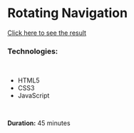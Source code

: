 # Rotating Navigation
[Click here to see the result](https://dpaguba.github.io/js-rotating-navigation/)

### Technologies:

<br>

 - HTML5
 - CSS3
 - JavaScript

<br>

**Duration:** 45 minutes

<br>

<!-- ![steps ]() -->
